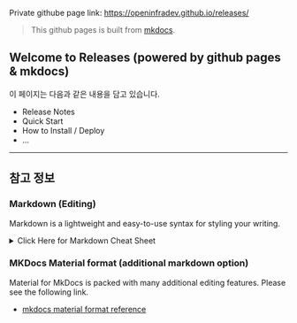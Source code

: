 Private githube page link: https://openinfradev.github.io/releases/

> This github pages is built from [mkdocs](https://www.mkdocs.org/getting-started/). 

## Welcome to Releases (powered by github pages & mkdocs)


이 페이지는 다음과 같은 내용을 담고 있습니다. 

- Release Notes
- Quick Start
- How to Install / Deploy
- ...


---
## 참고 정보
### Markdown (Editing) 

Markdown is a lightweight and easy-to-use syntax for styling your writing. 

<details><summary>Click Here for Markdown Cheat Sheet</summary>
<p>
  
```markdown
Syntax highlighted code block

# Header 1
## Header 2
### Header 3

- Bulleted
- List

1. Numbered
2. List

**Bold** and _Italic_ and `Code` text

[Link](url) and ![Image](src)
```

For more details see [Basic writing and formatting syntax](https://docs.github.com/en/github/writing-on-github/getting-started-with-writing-and-formatting-on-github/basic-writing-and-formatting-syntax).

</p>
</details>

### MKDocs Material format (additional markdown option)

Material for MkDocs is packed with many additional editing features. Please see the following link. 

- [mkdocs material format reference](https://squidfunk.github.io/mkdocs-material/reference/)

